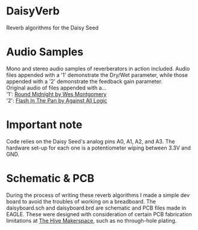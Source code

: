 # DaisyVerb
Reverb algorithms for the Daisy Seed

# Audio Samples
Mono and stereo audio samples of reverberators in action included. Audio files appended with a '1' demonstrate the Dry/Wet parameter, while those appended with a '2' demonstrate the feedback gain parameter.    
Original audio of files appended with a...    
'1': [Round Midnight by Wes Montgomery](https://www.youtube.com/watch?v=PMhMiBxuqkg)   
'2': [Flash In The Pan by Against All Logic](https://www.youtube.com/watch?v=LaSEOVulOY0)   

# Important note
Code relies on the Daisy Seed's analog pins A0, A1, A2, and A3. The hardware set-up for each one is a potentiometer wiping between 3.3V and GND.

# Schematic & PCB
During the process of writing these reverb algorithms I made a simple dev board to avoid the troubles of working on a breadboard. The daisyboard.sch and daisyboard.brd are schematic and PCB files made in EAGLE. These were designed with consideration of certain PCB fabrication limitations at [The Hive Makerspace](https://hive.ece.gatech.edu), such as no through-hole plating.


